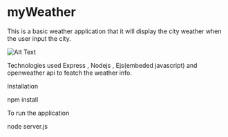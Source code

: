 # myWeather

This is a basic weather application that it will display the city weather when the user input the city.

![Alt Text](https://media.giphy.com/media/tHc8yWbPsRz6cS7lmi/giphy.gif)


Technologies used Express , Nodejs , Ejs(embeded javascript) and openweather api to featch the weather info.

Installation

npm install

To run the application 

node server.js

